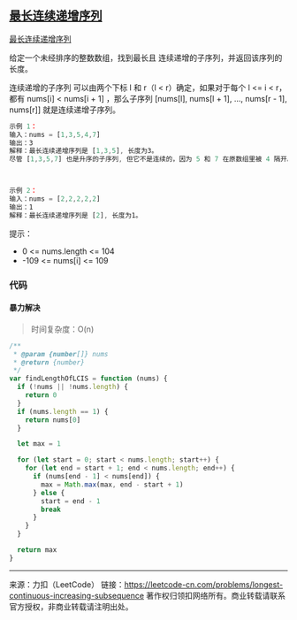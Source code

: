 ## [最长连续递增序列](https://leetcode-cn.com/problems/longest-continuous-increasing-subsequence/)

[最长连续递增序列](https://leetcode-cn.com/problems/longest-continuous-increasing-subsequence/)

给定一个未经排序的整数数组，找到最长且 连续递增的子序列，并返回该序列的长度。

连续递增的子序列 可以由两个下标 l 和 r（l < r）确定，如果对于每个 l <= i < r，都有 nums[i] < nums[i + 1] ，那么子序列 [nums[l], nums[l + 1], ..., nums[r - 1], nums[r]] 就是连续递增子序列。

 

```js
示例 1：
输入：nums = [1,3,5,4,7]
输出：3
解释：最长连续递增序列是 [1,3,5], 长度为3。
尽管 [1,3,5,7] 也是升序的子序列, 但它不是连续的，因为 5 和 7 在原数组里被 4 隔开。 



示例 2：
输入：nums = [2,2,2,2,2]
输出：1
解释：最长连续递增序列是 [2], 长度为1。
```




提示：

* 0 <= nums.length <= 104
* -109 <= nums[i] <= 109





### 代码 



#### 暴力解决

> 时间复杂度：O(n)

```js
/**
 * @param {number[]} nums
 * @return {number}
 */
var findLengthOfLCIS = function (nums) {
  if (!nums || !nums.length) {
    return 0
  }
  if (nums.length == 1) {
    return nums[0]
  }

  let max = 1

  for (let start = 0; start < nums.length; start++) {
    for (let end = start + 1; end < nums.length; end++) {
      if (nums[end - 1] < nums[end]) {
        max = Math.max(max, end - start + 1)
      } else {
        start = end - 1
        break
      }
    }
  }

  return max
}

```













----

来源：力扣（LeetCode）
链接：https://leetcode-cn.com/problems/longest-continuous-increasing-subsequence
著作权归领扣网络所有。商业转载请联系官方授权，非商业转载请注明出处。